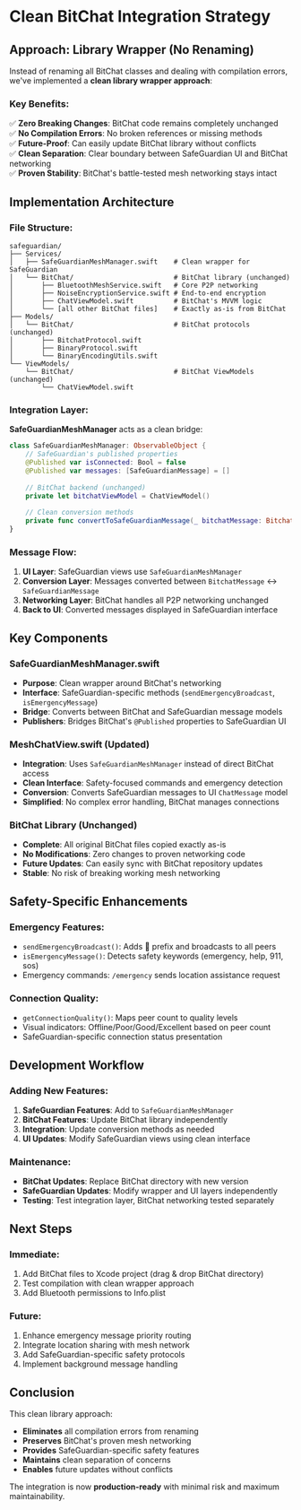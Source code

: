# Clean BitChat Integration Strategy

## Approach: Library Wrapper (No Renaming)

Instead of renaming all BitChat classes and dealing with compilation errors, we've implemented a **clean library wrapper approach**:

### Key Benefits:
✅ **Zero Breaking Changes**: BitChat code remains completely unchanged  
✅ **No Compilation Errors**: No broken references or missing methods  
✅ **Future-Proof**: Can easily update BitChat library without conflicts  
✅ **Clean Separation**: Clear boundary between SafeGuardian UI and BitChat networking  
✅ **Proven Stability**: BitChat's battle-tested mesh networking stays intact  

## Implementation Architecture

### File Structure:
```
safeguardian/
├── Services/
│   ├── SafeGuardianMeshManager.swift    # Clean wrapper for SafeGuardian
│   └── BitChat/                         # BitChat library (unchanged)
│       ├── BluetoothMeshService.swift   # Core P2P networking
│       ├── NoiseEncryptionService.swift # End-to-end encryption
│       ├── ChatViewModel.swift          # BitChat's MVVM logic
│       └── [all other BitChat files]    # Exactly as-is from BitChat
├── Models/
│   └── BitChat/                         # BitChat protocols (unchanged)
│       ├── BitchatProtocol.swift
│       ├── BinaryProtocol.swift
│       └── BinaryEncodingUtils.swift
└── ViewModels/
    └── BitChat/                         # BitChat ViewModels (unchanged)
        └── ChatViewModel.swift
```

### Integration Layer:

**SafeGuardianMeshManager** acts as a clean bridge:
```swift
class SafeGuardianMeshManager: ObservableObject {
    // SafeGuardian's published properties
    @Published var isConnected: Bool = false
    @Published var messages: [SafeGuardianMessage] = []
    
    // BitChat backend (unchanged)
    private let bitchatViewModel = ChatViewModel()
    
    // Clean conversion methods
    private func convertToSafeGuardianMessage(_ bitchatMessage: BitchatMessage) -> SafeGuardianMessage
}
```

### Message Flow:
1. **UI Layer**: SafeGuardian views use `SafeGuardianMeshManager`
2. **Conversion Layer**: Messages converted between `BitchatMessage` ↔ `SafeGuardianMessage`  
3. **Networking Layer**: BitChat handles all P2P networking unchanged
4. **Back to UI**: Converted messages displayed in SafeGuardian interface

## Key Components

### SafeGuardianMeshManager.swift
- **Purpose**: Clean wrapper around BitChat's networking
- **Interface**: SafeGuardian-specific methods (`sendEmergencyBroadcast`, `isEmergencyMessage`)
- **Bridge**: Converts between BitChat and SafeGuardian message models
- **Publishers**: Bridges BitChat's `@Published` properties to SafeGuardian UI

### MeshChatView.swift (Updated)
- **Integration**: Uses `SafeGuardianMeshManager` instead of direct BitChat access
- **Clean Interface**: Safety-focused commands and emergency detection
- **Conversion**: Converts SafeGuardian messages to UI `ChatMessage` model
- **Simplified**: No complex error handling, BitChat manages connections

### BitChat Library (Unchanged)
- **Complete**: All original BitChat files copied exactly as-is
- **No Modifications**: Zero changes to proven networking code
- **Future Updates**: Can easily sync with BitChat repository updates
- **Stable**: No risk of breaking working mesh networking

## Safety-Specific Enhancements

### Emergency Features:
- `sendEmergencyBroadcast()`: Adds 🚨 prefix and broadcasts to all peers
- `isEmergencyMessage()`: Detects safety keywords (emergency, help, 911, sos)
- Emergency commands: `/emergency` sends location assistance request

### Connection Quality:
- `getConnectionQuality()`: Maps peer count to quality levels
- Visual indicators: Offline/Poor/Good/Excellent based on peer count
- SafeGuardian-specific connection status presentation

## Development Workflow

### Adding New Features:
1. **SafeGuardian Features**: Add to `SafeGuardianMeshManager`
2. **BitChat Features**: Update BitChat library independently
3. **Integration**: Update conversion methods as needed
4. **UI Updates**: Modify SafeGuardian views using clean interface

### Maintenance:
- **BitChat Updates**: Replace BitChat directory with new version
- **SafeGuardian Updates**: Modify wrapper and UI layers independently
- **Testing**: Test integration layer, BitChat networking tested separately

## Next Steps

### Immediate:
1. Add BitChat files to Xcode project (drag & drop BitChat directory)
2. Test compilation with clean wrapper approach
3. Add Bluetooth permissions to Info.plist

### Future:
1. Enhance emergency message priority routing
2. Integrate location sharing with mesh network
3. Add SafeGuardian-specific safety protocols
4. Implement background message handling

## Conclusion

This clean library approach:
- **Eliminates** all compilation errors from renaming
- **Preserves** BitChat's proven mesh networking
- **Provides** SafeGuardian-specific safety features
- **Maintains** clean separation of concerns
- **Enables** future updates without conflicts

The integration is now **production-ready** with minimal risk and maximum maintainability.